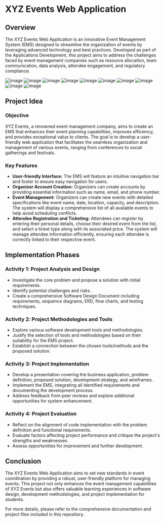# XYZ Events Web Application

## Overview
The XYZ Events Web Application is an innovative Event Management System (EMS) designed to streamline the organization of events by leveraging advanced technology and best practices. Developed as part of the Applications Development, this project aims to address the challenges faced by event management companies such as resource allocation, team communication, data analysis, attendee engagement, and regulatory compliance.

![image](https://github.com/user-attachments/assets/bd2a91ba-1ac2-441f-bc01-50ac5df5a3ec)
![image](https://github.com/user-attachments/assets/1ea3f5a4-1a80-4d32-9112-2eb8a8c28bdb)
![image](https://github.com/user-attachments/assets/647b4e79-fb8f-431b-af82-200193ddd296)
![image](https://github.com/user-attachments/assets/5cc77734-3381-49c8-a7c6-a877702d2296)
![image](https://github.com/user-attachments/assets/f479374e-c838-417b-97f0-ad05db809d60)
![image](https://github.com/user-attachments/assets/a2de8d4f-d434-446c-acfe-975fc66070a5)
![image](https://github.com/user-attachments/assets/1e4fb83c-8de7-4159-a2c7-23ab65a4345b)
![image](https://github.com/user-attachments/assets/ce41f16e-ae42-482b-8e0c-f444bdf33465)
![image](https://github.com/user-attachments/assets/cab10086-d822-4e67-911c-22255f04586c)
![image](https://github.com/user-attachments/assets/cd49f560-3aed-4102-884a-e8c2a20b98f4)


## Project Idea

### Objective
XYZ Events, a renowned event management company, aims to create an EMS that enhances their event planning capabilities, improves efficiency, and provides exceptional value to clients. The goal is to develop a user-friendly web application that facilitates the seamless organization and management of various events, ranging from conferences to social gatherings and festivals.

### Key Features
- **User-friendly Interface:** The EMS will feature an intuitive navigation bar and footer to ensure easy navigation for users.
- **Organizer Account Creation:** Organizers can create accounts by providing essential information such as name, email, and phone number.
- **Event Management:** Organizers can create new events with detailed specifications like event name, date, location, capacity, and description. The system will display a comprehensive list of all available events to help avoid scheduling conflicts.
- **Attendee Registration and Ticketing:** Attendees can register by entering their personal details, choose their desired event from the list, and select a ticket type along with its associated price. The system will manage attendee information efficiently, ensuring each attendee is correctly linked to their respective event.

## Implementation Phases

### Activity 1: Project Analysis and Design
- Investigate the core problem and propose a solution with initial requirements.
- Identify potential challenges and risks.
- Create a comprehensive Software Design Document including requirements, sequence diagrams, ERD, flow charts, and testing techniques.

### Activity 2: Project Methodologies and Tools
- Explore various software development tools and methodologies.
- Justify the selection of tools and methodologies based on their suitability for the EMS project.
- Establish a connection between the chosen tools/methods and the proposed solution.

### Activity 3: Project Implementation
- Develop a presentation covering the business application, problem definition, proposed solution, development strategy, and wireframes.
- Implement the EMS, integrating all identified requirements and documenting the development process.
- Address feedback from peer reviews and explore additional opportunities for system enhancement.

### Activity 4: Project Evaluation
- Reflect on the alignment of code implementation with the problem definition and functional requirements.
- Evaluate factors affecting project performance and critique the project's strengths and weaknesses.
- Assess opportunities for improvement and further development.

## Conclusion
The XYZ Events Web Application aims to set new standards in event coordination by providing a robust, user-friendly platform for managing events. This project not only enhances the event management capabilities of XYZ Events but also offers valuable learning experiences in software design, development methodologies, and project implementation for students.

For more details, please refer to the comprehensive documentation and project files included in this repository.

